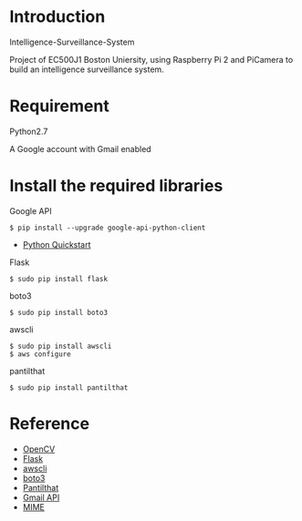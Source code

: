 # Introduction

Intelligence-Surveillance-System

Project of EC500J1 Boston Uniersity, using Raspberry Pi 2 and PiCamera to build an intelligence surveillance system.

# Requirement

Python2.7

A Google account with Gmail enabled

# Install the required libraries

Google API
```
$ pip install --upgrade google-api-python-client
```

* [Python Quickstart](https://developers.google.com/gmail/api/quickstart/python)

Flask
```
$ sudo pip install flask
```

boto3
```
$ sudo pip install boto3
```

awscli
```
$ sudo pip install awscli
$ aws configure
```

pantilthat
```
$ sudo pip install pantilthat
```

# Reference

* [OpenCV](https://docs.opencv.org/2.4.9/)
* [Flask](http://flask.pocoo.org/ )
* [awscli](https://aws.amazon.com/cli )
* [boto3](https://boto3.readthedocs.io/en/latest/ )
* [Pantilthat](https://github.com/pimoroni/pantilt-hat )
* [Gmail API](https://developers.google.com/gmail/api/quickstart/python)
* [MIME](https://docs.python.org/2/library/email-examples.html)





